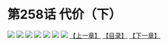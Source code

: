 # 第258话 代价（下）
![](https://mhpic.xiaomingtaiji.net/comic/D/斗破苍穹拆分版/258话/1.jpg-zymk.middle.webp)
![](https://mhpic.xiaomingtaiji.net/comic/D/斗破苍穹拆分版/258话/2.jpg-zymk.middle.webp)
![](https://mhpic.xiaomingtaiji.net/comic/D/斗破苍穹拆分版/258话/3.jpg-zymk.middle.webp)
![](https://mhpic.xiaomingtaiji.net/comic/D/斗破苍穹拆分版/258话/4.jpg-zymk.middle.webp)
![](https://mhpic.xiaomingtaiji.net/comic/D/斗破苍穹拆分版/258话/5.jpg-zymk.middle.webp)
![](https://mhpic.xiaomingtaiji.net/comic/D/斗破苍穹拆分版/258话/6.jpg-zymk.middle.webp)
![](https://mhpic.xiaomingtaiji.net/comic/D/斗破苍穹拆分版/258话/7.jpg-zymk.middle.webp)
[【上一章】](./257.md)
[【目录】](./READMD.md)
[【下一章】](./259.md)
